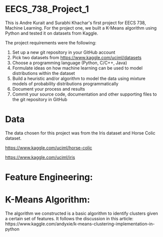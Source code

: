 # EECS_738_Project_1

This is Andre Kurait and Surabhi Khachar's first project for EECS 738, Machine Learning. For the project one, we built a K-Means algorithm using Python and tested it on datasets from Kaggle.

The project requirements were the following:

1. Set up a new git repository in your GitHub account
2. Pick two datasets from
https://www.kaggle.com/uciml/datasets
3. Choose a programming language (Python, C/C++, Java)
4. Formulate ideas on how machine learning can be used to
model distributions within the dataset
5. Build a heuristic and/or algorithm to model the data using
mixture models of probability distributions
programmatically
6. Document your process and results
7. Commit your source code, documentation and other
supporting files to the git repository in GitHub

<h1>Data</h1>
The data chosen for this project was from the Iris dataset and Horse Colic dataset.

https://www.kaggle.com/uciml/horse-colic

https://www.kaggle.com/uciml/iris

<h1>Feature Engineering:</h1>

<h1>K-Means Algorithm:</h1>
The algorithm we constructed is a basic algorithm to identify clusters given a certain set of features. It follows the discussion in this article: https://www.kaggle.com/andyxie/k-means-clustering-implementation-in-python
